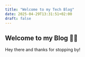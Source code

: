 ```yaml
---
title: "Welcome to my Tech Blog"
date: 2025-04-29T13:31:51+02:00
draft: false
---
```


## Welcome to my Blog 👋🏼

Hey there and thanks for stopping by!
